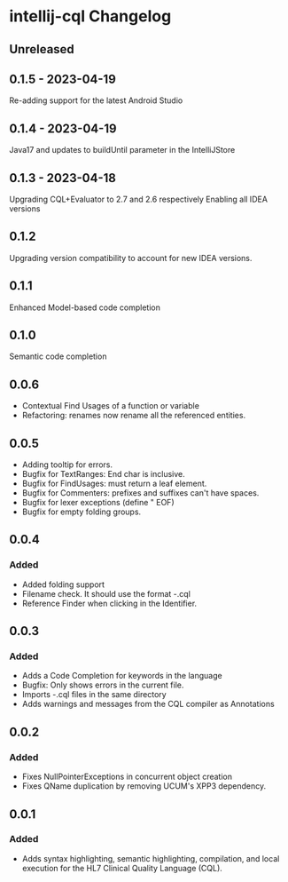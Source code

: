 <!-- Keep a Changelog guide -> https://keepachangelog.com -->

# intellij-cql Changelog

## Unreleased

## 0.1.5 - 2023-04-19
Re-adding support for the latest Android Studio

## 0.1.4 - 2023-04-19
Java17 and updates to buildUntil parameter in the IntelliJStore

## 0.1.3 - 2023-04-18
Upgrading CQL+Evaluator to 2.7 and 2.6 respectively
Enabling all IDEA versions

## 0.1.2
Upgrading version compatibility to account for new IDEA versions.

## 0.1.1
Enhanced Model-based code completion

## 0.1.0
Semantic code completion

## 0.0.6
- Contextual Find Usages of a function or variable
- Refactoring: renames now rename all the referenced entities.

## 0.0.5
- Adding tooltip for errors.
- Bugfix for TextRanges: End char is inclusive.
- Bugfix for FindUsages: must return a leaf element.
- Bugfix for Commenters: prefixes and suffixes can't have spaces.
- Bugfix for lexer exceptions (define " EOF)
- Bugfix for empty folding groups.

## 0.0.4

### Added
- Added folding support
- Filename check. It should use the format <libraryName>-<version>.cql
- Reference Finder when clicking in the Identifier.

## 0.0.3

### Added
- Adds a Code Completion for keywords in the language
- Bugfix: Only shows errors in the current file.
- Imports <name>-<version>.cql files in the same directory
- Adds warnings and messages from the CQL compiler as Annotations

## 0.0.2

### Added
- Fixes NullPointerExceptions in concurrent object creation
- Fixes QName duplication by removing UCUM's XPP3 dependency.

## 0.0.1

### Added
- Adds syntax highlighting, semantic highlighting, compilation, and local execution for the HL7 Clinical Quality Language (CQL).
